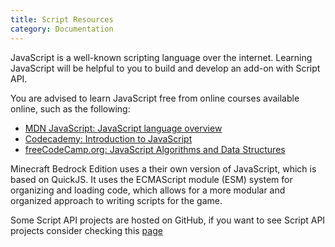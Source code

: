 ```yaml
---
title: Script Resources
category: Documentation
---
```


JavaScript is a well-known scripting language over the internet. Learning JavaScript will be helpful to you to build and develop an add-on with Script API.

You are advised to learn JavaScript free from online courses available online, such as the following:

- [MDN JavaScript: JavaScript language overview](https://developer.mozilla.org/en-US/docs/Web/JavaScript/Language_Overview)
- [Codecademy: Introduction to JavaScript](https://www.codecademy.com/learn/introduction-to-javascript)
- [freeCodeCamp.org: JavaScript Algorithms and Data Structures](https://www.freecodecamp.org/learn/javascript-algorithms-and-data-structures/)

Minecraft Bedrock Edition uses a their own version of JavaScript, which is based on QuickJS. It uses the ECMAScript module (ESM) system for organizing and loading code, which allows for a more modular and organized approach to writing scripts for the game.
<!-- Thanks ChatGPT -->

Some Script API projects are hosted on GitHub, if you want to see Script API projects consider checking this [page](https://github.com/topics/gametest)
